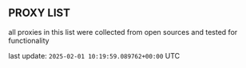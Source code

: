 ## PROXY LIST

all proxies in this list were collected from open sources and tested for functionality

last update: `2025-02-01 10:19:59.089762+00:00` UTC